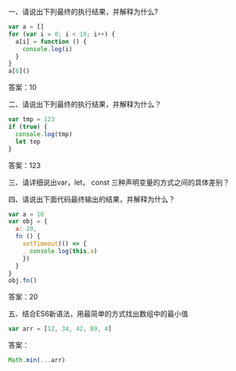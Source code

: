 一、请说出下列最终的执行结果，并解释为什么?

```js
var a = []
for (var i = 0; i < 10; i++) {
  a[i] = function () {
    console.log(i)
  }
}
a[6]()
```

答案：10

二、请说出下列最终的执行结果，并解释为什么？

```js
var tmp = 123
if (true) {
  console.log(tmp)
  let tep
}
```

答案：123

三、请详细说出var，let， const 三种声明变量的方式之间的具体差别？

四、请说出下面代码最终输出的结果，并解释为什么？

```js
var a = 10
var obj = {
  a: 20,
  fn () {
    setTimeout(() => {
      console.log(this.a)
    })
  }
}
obj.fn()
```

答案：20

五、结合ES6新语法，用最简单的方式找出数组中的最小值

```js
var arr = [12, 34, 42, 89, 4]
```

答案：

```js
Math.min(...arr)
```






